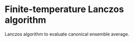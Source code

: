 Finite-temperature Lanczos algorithm
====================================

Lanczos algorithm to evaluate canonical ensemble average.
